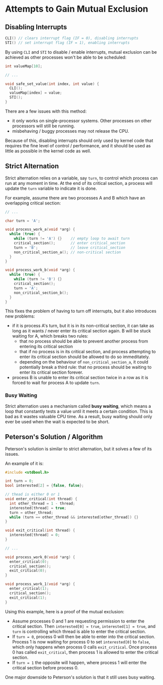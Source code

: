 # Attempts to Gain Mutual Exclusion

## Disabling Interrupts

```c
CLI() // clears interrupt flag (IF = 0), disabling interrupts
STI() // set interrupt flag (IF = 1), enabling interrupts
```

By using `CLI` and `STI` to disable / enable interrupts, mutual exclusion can be achieved as other processes won't be able to be scheduled:

```c
int valueMap[10];

// ...

void safe_set_value(int index, int value) {
  CLI();
  valueMap[index] = value;
  STI();
}
```

There are a few issues with this method:

- it only works on single-processor systems. Other processes on other processors will still be running.
- misbehaving / buggy processes may not release the CPU.

Because of this, disabling interrupts should only used by kernel code that requires the fine level of control / performance, and it should be used as little as possible in the kernel code as well.

## Strict Alternation

Strict alternation relies on a variable, say `turn`, to control which process can run at any moment in time. At the end of its critical section, a process will update the `turn` variable to indicate it is done.

For example, assume there are two processes A and B which have an overlapping critical section:

```c
// ...

char turn = 'A';

void process_work_a(void *arg) {
  while (true) {
    while (turn != 'A') {}    // empty loop to await turn
    critical_section();       // enter critical_section
    turn = 'B';               // leave critical_section
    non_critical_section_a(); // non-critical section
  }
}

void process_work_b(void *arg) {
  while (true) {
    while (turn != 'B') {}
    critical_section();
    turn = 'A';
    non_critical_section_b();
  }
}
```

This fixes the problem of having to turn off interrupts, but it also introduces new problems:

- if it is process A's turn, but it is in its non-critical section, it can take as long as it wants / never enter its critical section again. B will be stuck waiting for A, which breaks two rules:
  - that no process should be able to prevent another process from entering its critical section
  - that if no process is in its critical section, and process attempting to enter its critical section should be allowed to do so immeditately.
  - depending on the behaviour of `non_critical_section_a`, it could potentially break a third rule: that no process should be waiting to enter its critical section forever.
- process B is unable to enter its critical section twice in a row as it is forced to wait for process A to update `turn`.

### Busy Waiting

Strict alternation uses a mechanism called **busy waiting**, which means a loop that constantly tests a value until it meets a certain condition. This is bad as it wastes valuable CPU time. As a result, busy waiting should only ever be used when the wait is expected to be short.

## Peterson's Solution / Algorithm

Peterson's solution is similar to strict alternation, but it solves a few of its issues.

An example of it is:

```c
#include <stdbool.h>

int turn = 0;
bool interested[2] = {false, false};

// thead is either 0 or 1
void enter_critical(int thread) {
  int other_thread = 1 - thread;
  interested[thread] = true;
  turn = other_thread;
  while (turn == other_thread && interested[other_thread]) {}
}

void exit_critical(int thread) {
  interested[thread] = 0;
}

// ...

void process_work_0(void *arg) {
  enter_critical(0);
  critical_section();
  exit_critical(0);
}

void process_work_1(void *arg) {
  enter_critical(1);
  critical_section();
  exit_critical(1);
}
```

Using this example, here is a proof of the mutual exclusion:

- Assume processes 0 and 1 are requesting permission to enter the critical section. Then `interested[0] = true`, `interested[1] = true`, and `turn` is controlling which thread is able to enter the critical section.
- If `turn = 0`, process 0 will then be able to enter into the critical section. Process 1 is now waiting for process 0 to set `interested[0]` to `false`, which only happens when process 0 calls `exit_critical`. Once process 0 has called `exit_critical`, then process 1 is allowed to enter the critical section.
- If `turn = 1` the opposite will happen, where process 1 will enter the critical section before process 0.

One major downside to Peterson's solution is that it still uses busy waiting.

